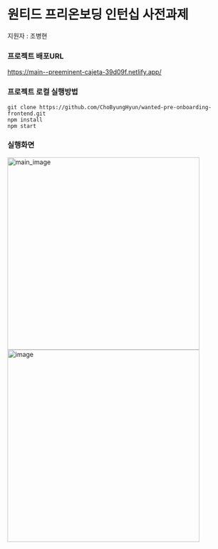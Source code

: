 # 원티드 프리온보딩 인턴십 사전과제

지원자 : 조병현

### 프로젝트 배포URL

https://main--preeminent-cajeta-39d09f.netlify.app/

### 프로젝트 로컬 실행방법

```
git clone https://github.com/ChoByungHyun/wanted-pre-onboarding-frontend.git
npm install
npm start
```

### 실행화면
<img width="431" src="https://github.com/ChoByungHyun/wanted-pre-onboarding-frontend/assets/102468625/bb395c34-0d9c-4244-96e5-338394862be6" alt="main_image">
<img width="431" alt="image" src="https://github.com/ChoByungHyun/wanted-pre-onboarding-frontend/assets/102468625/4fae3746-dea0-41e2-936a-27de616ca4f9">


<!--portfolio-->
